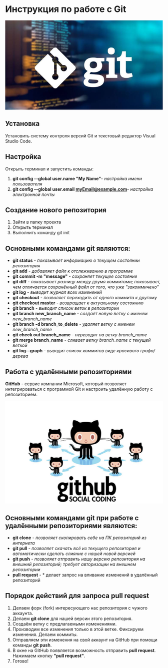 # **Инструкция по работе с Git**

![Git - это популярнейшая система контроля версий.](git_image.png)

## Установка

Установить систему контроля версий Git и текстовый редактор Visual Studio Code.

## Настройка

Открыть терминал и запустить команды:

1. **git config --global user.name "My Name"**- *настройка имени пользователя*
2. **git config --global user.email myEmail@example.com**- *настройка электронной почты*

## Создание нового репозитория

1. Зайти в папку проекта
2. Открыть терминал
3. Выполнить команду git init

## Основными командами git являются:

* __git status__ - *показывает информацию о текущем состоянии репозитория*
* __git add__ - *добавляет файл к отслеживанию в программе*
* __git commit -m "message"__ - *сохраняет текущее состояние* 
* __git diff__ - *показывает разницу между двумя коммитами; показывает, чем отличается сохранённый файл от того, что уже "закоммичено"*
* __git log__ - *выводит журнал всех изменений*
* __git checkout__ - *позволяет переходить от одного коммита к другому*
* __git checkout master__ - *возвращает к актуальному состоянию*
* __git branch__ - *выводит список веток в репозитории*
* __git branch new_branch_name__ - *создаёт новую ветку с именем new_branch_name*
* __git branch -d branch_to_delete__ - *удаляет ветку с именем new_branch_name*
* __git check out branch_name__ - *переводит на ветку branch_name*
* __git merge branch_name__ - *сливает ветку branch_name с текущей веткой*
* __git log--graph__ - *выводит список коммитов виде красивого графа/дерева*

## Работа с удалёнными репозиториями

__GitHub__ - сервис компании Microsoft, который позволяет интегрироваться с программой Git и настроить удалённую работу с репозиторием.

![GitHub-самый популярный сервис Git.](GitHub_icon.png) 

## Основными командами git при работе с удалёнными репозиториями являются:

* __git clone__ - *позволяет скопировать себе на ПК репозиторий из интернета*
* __git pull__ - *позволяет скачать всё из текущего репозитория и автоматически сделать слияние с нашей новой версией*
* __git push__ - *позволяет отправить нашу версию репозитория на внешний репозиторий; требует авторизации на внешнем репозитории*
* __pull request__ - * делает запрос на вливание изменений в удалённый репозиторий

## Порядок действий для запроса pull request

1. Делаем форк (fork) интересующего нас репозитория с чужого аккаунта.
2. Делаем __git clone__ для нашей версии этого репозитория.
3. Создаём ветку с предлагаемыми изменениями.
4. Производим все изменения только в этой ветке. Фиксируем изменения. Делаем коммиты.
5. Отправляем эти изменения на свой аккаунт на GitHub при помощи команды __git push__.
6. В окне на GitHub появляется возможность отправить __pull request__. Нажимаем кнопку __"pull request"__.
7. Готово!